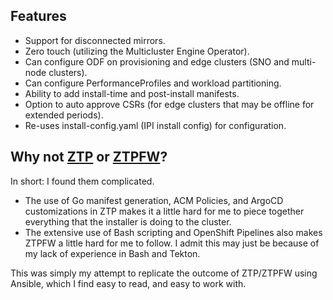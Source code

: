 ## Features
* Support for disconnected mirrors.
* Zero touch (utilizing the Multicluster Engine Operator).
* Can configure ODF on provisioning and edge clusters (SNO and multi-node clusters).
* Can configure PerformanceProfiles and workload partitioning.
* Ability to add install-time and post-install manifests.
* Option to auto approve CSRs (for edge clusters that may be offline for extended periods).
* Re-uses install-config.yaml (IPI install config) for configuration.

## Why not [ZTP](https://docs.openshift.com/container-platform/4.11/scalability_and_performance/ztp-deploying-disconnected.html) or [ZTPFW](https://rh-ecosystem-edge.github.io/ztp-pipeline-relocatable/1.0/ZTP-for-factories.html)?
In short: I found them complicated.

* The use of Go manifest generation, ACM Policies, and ArgoCD customizations in ZTP makes it a little hard for me to piece together everything that the installer is doing to the cluster.
* The extensive use of Bash scripting and OpenShift Pipelines also makes ZTPFW a little hard for me to follow. I admit this may just be because of my lack of experience in Bash and Tekton.

This was simply my attempt to replicate the outcome of ZTP/ZTPFW using Ansible, which I find easy to read, and easy to work with.
